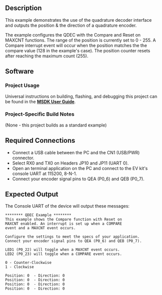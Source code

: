 ## Description

This example demonstrates the use of the quadrature decoder interface and outputs the position & the direction of a quadrature encoder. 

The example configures the QDEC with the Compare and Reset on MAXCNT functions. The range of the position is currently set to 0 - 255. A Compare interrupt event will occur when the position matches the the compare value (128 in the example's case). The position counter resets after reaching the maximum count (255).


## Software

### Project Usage

Universal instructions on building, flashing, and debugging this project can be found in the **[MSDK User Guide](https://analog-devices-msdk.github.io/msdk/USERGUIDE/)**.

### Project-Specific Build Notes

(None - this project builds as a standard example)

## Required Connections

-   Connect a USB cable between the PC and the CN1 (USB/PWR) connector.
-   Select RX0 and TX0 on Headers JP10 and JP11 (UART 0).
-   Open an terminal application on the PC and connect to the EV kit's console UART at 115200, 8-N-1.
-	Connect your encoder signal pins to QEA (P0_6) and QEB (P0_7).

## Expected Output

The Console UART of the device will output these messages:

```
******** QDEC Example ********
This example shows the Compare function with Reset on
MAXCNT enabled. An interrupt is set up when a COMPARE
event and a MAXCNT event occurs.

Configure the settings to meet the specs of your application.
Connect your encoder signal pins to QEA (P0_6) and QEB (P0_7).

LED1 (P0_22) will toggle when a MAXCNT event occurs.
LED2 (P0_23) will toggle when a COMPARE event occurs.

0 - Counter-Clockwise
1 - Clockwise

Position: 0  - Direction: 0
Position: 0  - Direction: 0
Position: 0  - Direction: 0
Position: 0  - Direction: 0


```

